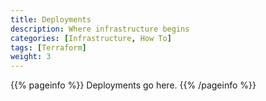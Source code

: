```yaml
---
title: Deployments
description: Where infrastructure begins
categories: [Infrastructure, How To]
tags: [Terraform]
weight: 3
---
```


{{% pageinfo %}}
Deployments go here.
{{% /pageinfo %}}
